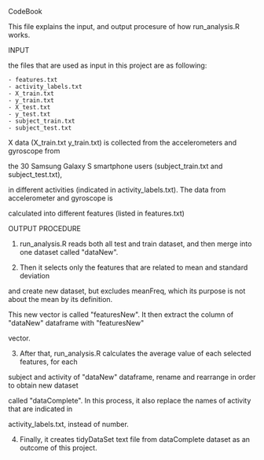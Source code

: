CodeBook


This file explains the input, and output procesure of how run_analysis.R works.


INPUT

the files that are used as input in this project are as following:

	- features.txt
	- activity_labels.txt
	- X_train.txt
	- y_train.txt
	- X_test.txt
	- y_test.txt
	- subject_train.txt
	- subject_test.txt

X data (X_train.txt y_train.txt) is collected from the accelerometers and gyroscope from 

the 30 Samsung Galaxy S smartphone users (subject_train.txt and subject_test.txt), 

in different activities (indicated in activity_labels.txt). The data from accelerometer and gyroscope is

calculated into different features (listed in features.txt)


OUTPUT PROCEDURE


1. run_analysis.R reads both all test and train dataset, and then merge into one dataset called "dataNew".
 
2. Then it selects only the features that are related to mean and standard deviation 

and create new dataset, but excludes meanFreq, which its purpose is not about the mean by its definition.

This new vector is called "featuresNew". It then extract the column of "dataNew" dataframe with "featuresNew"

vector.

3. After that, run_analysis.R calculates the average value of each selected features, for each

subject and activity of "dataNew" dataframe, rename and rearrange in order to obtain new dataset 

called "dataComplete". In this process, it also replace the names of activity that are indicated in 

activity_labels.txt, instead of number.

4. Finally, it creates tidyDataSet text file from dataComplete dataset as an outcome of this project.







